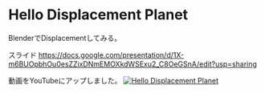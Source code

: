 # Hello Displacement Planet

BlenderでDisplacementしてみる。

スライド
https://docs.google.com/presentation/d/1X-m6BUOpbhOu0esZZixDNmEMOXkdWSExu2_C8OeGSnA/edit?usp=sharing


動画をYouTubeにアップしました。
[![Hello Displacement Planet](https://img.youtube.com/vi/D0fKOGGNftY/0.jpg)](https://www.youtube.com/watch?v=D0fKOGGNftY)